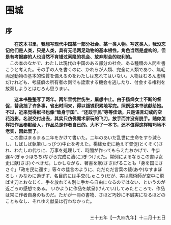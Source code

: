 # 围城
## 序

**&emsp;&emsp;在这本书里，我想写现代中国某一部分社会、某一类人物。写这类人，我没忘记他们是人类，只是人类，具有无毛两足动物的基本根性。角色当然是虚构的，但是有考据癖的人也当然不肯错过索隐的机会、放弃附会的权利的。**
<br>
&emsp;この本のなかで、わたしは現代の中国のある部分の社会、ある種類の人間を書こうと考えた。その手の人を書くのに、かれらが人類、完全に人類であり、無毛両足動物の基本的性質を備えるのをわたしは忘れてはいない。人物はむろん虚構だけれども、考証癖の所有者の側でも詮索する機会を逃したり、付会する権利を放棄しようとはむろん思うまい。

**&emsp;&emsp;这本书整整写了两年。两年里忧世伤生，屡想中止。由于杨绛女士不断的督促，替我挡了许多事，省出时间来，得以锱铢积累地写完。照例这本书该献给她。不过，近来觉得献书也像“致身于国”、“还政于民”等等佳话，只是语言幻成的空花泡影，名说交付出去，其实只仿佛魔术家玩的飞刀，放手而并没有脱手。随你怎样把作品奉献给人，作品总是作者自已的。大不了一本书，还不值得这样精巧地不老实，因此罢了。**
<br>
&emsp;この書はまるまる二年をかけて書いた。二年のあいだ乱世に生命をすり減らし、しばしば執筆(しっぴつ)中止を考えた。楊絳女史に絶えず督促(とくそく)され、わたしの代りに、万事を処理して、時間が作ってもらえたおかげで、牛歩遅々(ぎゅうほちち)ながら完成に漕(こ)ぎつけえた。常例によるならこの書は女史に献(ささ)ぐべきだ。しかしながら、著書を献(ささ)げることも「身を国にささぐ」「政を民に還す」等々の佳言のように、ただただ言葉の綾(あや)なすまぼろし・みなわに過ぎず、名目的には手交(しゅこう)だが、実は魔術師が空中に飛ばす刀とおなじく、手を放れても別に手から自由になるのではない、というのが近ごろの感想である。
いかように作品を献呈(けんてい)してみたところで、作品は常に作者自身のものだ。たかが一冊の書物、さほど巧妙に不誠実になるほどのこともなし、それゆえ献呈は行わなかった。
<br>
<br>
<div style="text-align: right;">
三十五年【一九四九年】十二月十五日
</div>